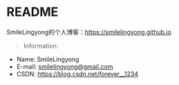 # README
SmileLingyong的个人博客：https://smilelingyong.github.io

> Information:
 - Name:   SmileLingyong
 - E-mail: smilelingyong@gmail.com
 - CSDN:   https://blog.csdn.net/forever__1234
